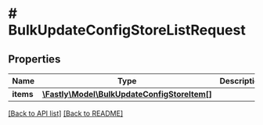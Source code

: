 # # BulkUpdateConfigStoreListRequest

## Properties

Name | Type | Description | Notes
------------ | ------------- | ------------- | -------------
**items** | [**\Fastly\Model\BulkUpdateConfigStoreItem[]**](BulkUpdateConfigStoreItem.md) |  | [optional] 


[[Back to API list]](../../README.md#endpoints) [[Back to README]](../../README.md)
